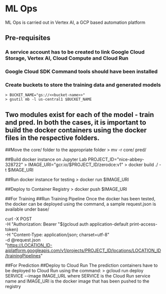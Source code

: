 # ML Ops
ML Ops is carried out in Vertex AI, a GCP based automation platform
## Pre-requisites
### A service account has to be created to link Google Cloud Storage, Vertex AI, Cloud Compute and Cloud Run
### Google Cloud SDK Command tools should have been installed
### Create buckets to store the training data and generated models
	> BUCKET_NAME="gs://<<bucket-name>>"
	> gsutil mb -l us-central1 $BUCKET_NAME
## Two modules exist for each of the model - train and pred. In both the cases, it is important to build the docker containers using the docker files in the respective folders. 

##Move the core/ folder to the appropriate folder 
	> mv -r core/ pred/
	
##Build docker instance on Jupyter Lab
PROJECT_ID="nice-abbey-328722"
	> IMAGE_URI="gcr.io/$PROJECT_ID/zerodce:v1"
	> docker build ./ -t $IMAGE_URI

##Run docker instance for testing
	> docker run $IMAGE_URI

##Deploy to Container Registry
	> docker push $IMAGE_URI

##For Training
##Run Training Pipeline
Once the docker has been tested, the docker can be deployed using the command, a sample request.json is available under base/

curl -X POST \
-H "Authorization: Bearer "$(gcloud auth application-default print-access-token) \
-H "Content-Type: application/json; charset=utf-8" \
-d @request.json \
"https://LOCATION_ID-aiplatform.googleapis.com/v1/projects/PROJECT_ID/locations/LOCATION_ID/trainingPipelines"

##For Prediction
##Deploy to Cloud Run
The prediction containers have to be deployed to Cloud Run using the command:
	> gcloud run deploy SERVICE --image IMAGE_URL
where SERVICE is the Cloud Run service name and IMAGE_URI is the docker image that has been pushed to the registry